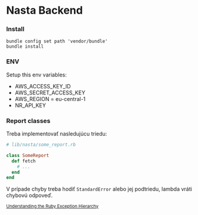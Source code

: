 # Nasta Backend

### Install
```shell script
bundle config set path 'vendor/bundle'
bundle install
```

### ENV
Setup this env variables:

* AWS_ACCESS_KEY_ID
* AWS_SECRET_ACCESS_KEY
* AWS_REGION = eu-central-1
* NR_API_KEY

### Report classes

Treba implementovať nasledujúcu triedu:

```ruby
# lib/nasta/some_report.rb

class SomeReport
  def fetch
    # ...
  end
end
```

V prípade chyby treba hodiť `StandardError` alebo jej podtriedu, lambda vráti chybovú odpoveď. 

<small>[Understanding the Ruby Exception Hierarchy](https://www.honeybadger.io/blog/understanding-the-ruby-exception-hierarchy/)</small>